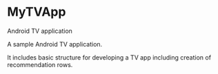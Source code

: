 # MyTVApp
Android TV application

A sample Android TV application. 

It includes basic structure for developing a TV app including creation of recommendation rows.
